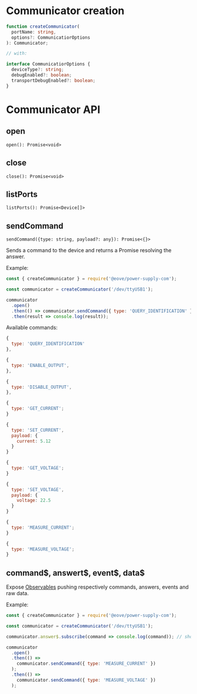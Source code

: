 # Communicator creation

```typescript
function createCommunicator(
  portName: string,
  options?: CommunicatiorOptions
): Communicator;

// with:

interface CommunicatiorOptions {
  deviceType?: string;
  debugEnabled?: boolean;
  transportDebugEnabled?: boolean;
}
```

# Communicator API

## open

`open(): Promise<void>`

## close

`close(): Promise<void>`

## listPorts

`listPorts(): Promise<Device[]>`

## sendCommand

`sendCommand({type: string, payload?: any}): Promise<{}>`

Sends a command to the device and returns a Promise resolving the answer.

Example:

```javascript
const { createCommunicator } = require('@eove/power-supply-com');

const communicator = createCommunicator('/dev/ttyUSB1');

communicator
  .open()
  .then(() => communicator.sendCommand({ type: 'QUERY_IDENTIFICATION' }))
  .then(result => console.log(result));
```

Available commands:

```javascript
{
  type: 'QUERY_IDENTIFICATION'
},
```

```javascript
{
  type: 'ENABLE_OUTPUT',
},
```

```javascript
{
  type: 'DISABLE_OUTPUT',
},
```

```javascript
{
  type: 'GET_CURRENT';
}
```

```javascript
{
  type: 'SET_CURRENT',
  payload: {
    current: 5.12
  }
}
```

```javascript
{
  type: 'GET_VOLTAGE';
}
```

```javascript
{
  type: 'SET_VOLTAGE',
  payload: {
    voltage: 22.5
  }
}
```

```javascript
{
  type: 'MEASURE_CURRENT';
}
```

```javascript
{
  type: 'MEASURE_VOLTAGE';
}
```

## command\$, answert\$, event\$, data\$

Expose [Observables](http://reactivex.io/documentation/observable.html) pushing respectively commands, answers, events and raw data.

Example:

```javascript
const { createCommunicator } = require('@eove/power-supply-com');

const communicator = createCommunicator('/dev/ttyUSB1');

communicator.answer$.subscribe(command => console.log(command)); // should display all the received answers

communicator
  .open()
  .then(() =>
    communicator.sendCommand({ type: 'MEASURE_CURRENT' })
  );
  .then(() =>
    communicator.sendCommand({ type: 'MEASURE_VOLTAGE' })
  );
```
